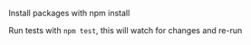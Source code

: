 Install packages with npm install

Run tests with ```npm test```, this will watch for changes and re-run